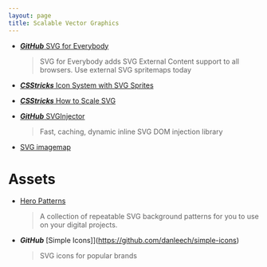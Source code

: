 ```yaml
---
layout: page
title: Scalable Vector Graphics
---
```


* [***GitHub*** SVG for Everybody](https://github.com/jonathantneal/svg4everybody)
  > SVG for Everybody adds SVG External Content support to all browsers.
   Use external SVG spritemaps today

* [***CSStricks*** Icon System with SVG Sprites](https://css-tricks.com/svg-sprites-use-better-icon-fonts/)


* [***CSStricks*** How to Scale SVG](https://css-tricks.com/scale-svg/)

* [***GitHub*** SVGInjector](https://github.com/iconic/SVGInjector)
  > Fast, caching, dynamic inline SVG DOM injection library

* [SVG imagemap](http://thenewcode.com/760/Create-A-Responsive-Imagemap-With-SVG)

# Assets

* [Hero Patterns](http://www.heropatterns.com)
  > A collection of repeatable SVG background patterns for you to use on your digital projects.

* ***GitHub*** [Simple Icons]](https://github.com/danleech/simple-icons)
  > SVG icons for popular brands
